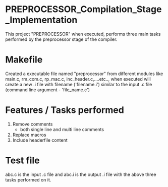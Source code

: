 # PREPROCESSOR_Compilation_Stage_Implementation
This project "PREPROCESSOR" when executed, performs three main tasks performed by the preprocessor stage of the compiler.
# Makefile
Created a executable file named "preprocessor" from different modules like main.c, rm_com.c, rp_mac.c, inc_header.c,....etc.., when executed will create a new .i file with filename ('filename.i') similar to the input .c file (command line argument - 'file_name.c') 
# Features / Tasks performed
1. Remove comments
   - both single line and multi line comments
2. Replace macros
3. Include headerfile content
# Test file
abc.c is the input .c file and abc.i is the output .i file with the above three tasks performed on it.
